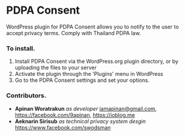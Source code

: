 # PDPA Consent
WordPress plugin for PDPA Consent allows you to notify to the user to accept privacy terms. 
Comply with Thailand PDPA law.  

### To install. 
1. Install PDPA Consent via the WordPress.org plugin directory, or by uploading the files to your server
2. Activate the plugin through the 'Plugins' menu in WordPress
3. Go to the PDPA Consent settings and set your options.

### Contributors.
- **Apinan Woratrakun** *as developer* <iamapinan@gmail.com>, <https://facebook.com/9apinan>, <https://ioblog.me>
- **Aeknarin Sirisub** *as technical privacy system desgin* <https://www.facebook.com/swodsman>